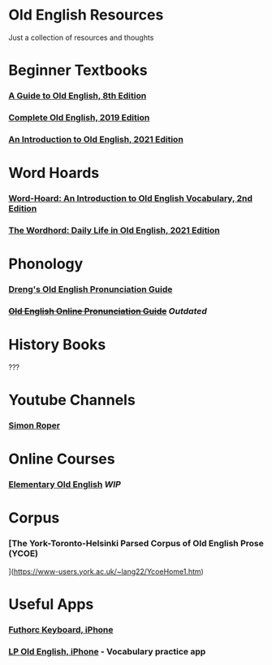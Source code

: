 # Old English Resources

Just a collection of resources and thoughts

# Beginner Textbooks

### [A Guide to Old English, 8th Edition](https://www.amazon.com/Guide-Old-English-Bruce-Mitchell/dp/0470671076) 

### [Complete Old English, 2019 Edition](https://www.amazon.com/dp/1473627923)

### [An Introduction to Old English, 2021 Edition](https://www.amazon.com/dp/1603293116)

# Word Hoards

### [Word-Hoard: An Introduction to Old English Vocabulary, 2nd Edition](https://www.amazon.com/dp/0300035063)

### [The Wordhord: Daily Life in Old English, 2021 Edition](https://www.waterstones.com/book/the-wordhord/hana-videen/9781788166102)

# Phonology

### [Dreng's Old English Pronunciation Guide](https://docs.google.com/document/d/1zG5K_6JobHYogmacOvdz4GlVEKyLfI6rGAfHO1ZT-6s/edit?usp=sharing)

### ~~[Old English Online Pronunciation Guide](https://oldenglish.info/advpronunciationguide.html)~~ *Outdated*

# History Books

???

# Youtube Channels

### [Simon Roper](https://www.youtube.com/channel/UChnRk6mxWsSOGElm8phdSxw)

# Online Courses

### [Elementary Old English](https://app.memrise.com/course/1109099/elementary-old-english-with-audio/) *WIP*

# Corpus

### [The York-Toronto-Helsinki Parsed Corpus of Old English Prose (YCOE)
](https://www-users.york.ac.uk/~lang22/YcoeHome1.htm)

# Useful Apps

### [Futhorc Keyboard, iPhone](https://apps.apple.com/us/app/anglo-saxon-futhorc-keyboard/id1301122103)

### [LP Old English, iPhone](https://apps.apple.com/us/app/lp-old-english/id528357612) - Vocabulary practice app
